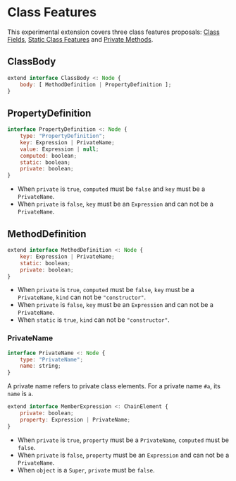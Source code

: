 
# Class Features

This experimental extension covers three class features proposals: 
[Class Fields], [Static Class Features] and [Private Methods].

## ClassBody

```js
extend interface ClassBody <: Node {
    body: [ MethodDefinition | PropertyDefinition ];
}
```

## PropertyDefinition

```js
interface PropertyDefinition <: Node {
    type: "PropertyDefinition";
    key: Expression | PrivateName;
    value: Expression | null;
    computed: boolean;
    static: boolean;
    private: boolean;
}
```

- When `private` is `true`, `computed` must be `false` and `key` must be a `PrivateName`.
- When `private` is `false`, `key` must be an `Expression` and can not be a `PrivateName`.

## MethodDefinition

```js
extend interface MethodDefinition <: Node {
    key: Expression | PrivateName;
    static: boolean;
    private: boolean;
}
```

- When `private` is `true`, `computed` must be `false`, `key` must be a `PrivateName`, `kind` can not be `"constructor"`.
- When `private` is `false`, `key` must be an `Expression` and can not be a `PrivateName`.
- When `static` is `true`, `kind` can not be `"constructor"`.

### PrivateName

```js
interface PrivateName <: Node {
    type: "PrivateName";
    name: string;
}
```

A private name refers to private class elements. For a private name `#a`, its `name` is `a`.

```js
extend interface MemberExpression <: ChainElement {
    private: boolean;
    property: Expression | PrivateName;
}
```

- When `private` is `true`, `property` must be a `PrivateName`, `computed` must be `false`.
- When `private` is `false`, `property` must be an `Expression` and can not be a `PrivateName`.
- When `object` is a `Super`, `private` must be `false`.

[Class Fields]: https://github.com/tc39/proposal-class-fields
[Static Class Features]: https://github.com/tc39/proposal-static-class-features/
[Private Methods]: https://github.com/tc39/proposal-private-methods